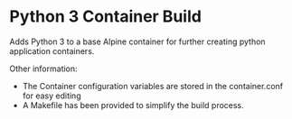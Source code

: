 # Python 3 Container Build #

Adds Python 3 to a base Alpine container for further creating python application containers.

Other information:
* The Container configuration variables are stored in the container.conf for easy editing
* A Makefile has been provided to simplify the build process.